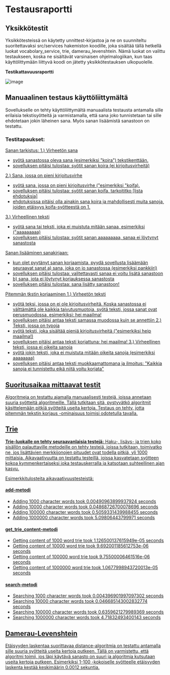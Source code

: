 # Testausraportti

## Yksikkötestit

Yksikkötesteissä on käytetty unnittest-kirjastoa ja ne on suunniteltu suoritettavaksi src/services hakemiston koodille, joka sisältää tällä hetkellä luokat vocabolary_service, trie, damerau_levenshtein. Nämä luokat on valittu testaukseen, koska ne sisältävät varsinaisen ohjelmalogiikan, kun taas käyttölittymään liittyvä koodi on jätetty yksikkötestauksen ulkopuolelle.

**Testikattavuusraportti**

![image](https://github.com/brotholi/tiralabra/assets/91954165/400f6665-97d0-45ef-9097-10d5cee1a175)


## Manuaalinen testaus käyttöliittymältä

Sovellukselle on tehty käyttöliittymältä manuaalista testausta antamalla sille erilaisia tekstisyötteitä ja varmistamalla, että sana joko tunnistetaan tai sille ehdotetaan jokin läheinen sana. Myös sanan lisäämistä sanastoon on testattu.

### Testitapaukset:
 <u> Sanan tarkistus: <u> 
1.) Virheetön sana
- syötä sanastossa oleva sana (esimerkiksi "koira") tekstikenttään.
- sovelluksen pitäisi tulostaa: syötit sanan koira (ei kirjoitusvirheitä)

2.) Sana, jossa on pieni kirjoitusvirhe
- syötä sana, jossa on pieni kirjoitusvirhe ("esimerkiksi "koifa).
- sovelluksen pitäisi tulostaa: syötit sanan koifa, tarkoititko [lista ehdotuksia]
- ehdotuksissa pitäisi olla ainakin sana koira ja mahdollisesti muita sanoja, joiden etäisyys koifa-syötteestä on 1.

3.) Virheellinen teksti
- syötä sana tai teksti, joka ei muistuta mitään sanaa, esimerkiksi ("aaaaaaaaa)
- sovelluksen pitäisi tulostaa: syötit sanan aaaaaaaaa, sanaa ei löytynyt sanastosta

<u> Sanan lisääminen sanakirjaan: <u> 
- kun olet pyytänyt sanan korjaamista, pyydä sovellusta lisäämään seuraavat sanat
a) sana, joka on jo sanastossa (esimerkiksi pankkiiri)
- sovelluksen pitäisi tulostaa: valitettavasti sanaa ei voitu lisätä sanastoon
b) sana, jota ei löytynyt korjauksessa sanastosta
- sovelluksen pitäisi tulostaa: sana lisätty sanastoon!

<u> Pitemmän tkstin korjaaminen <u> 
1.) Virheetön teksti 
- syötä teksi, jossa on ei ole kirjoitusvirheitä. Koska sanastossa ei välttämättä ole kaikkia taivutusmuotoja, syötä teksti, jossa sanat ovat perusmuodossa, esimerkiksi: hei maailma!
- sovelluksen pitäisi antaa teksti samassa muodossa kuin se annettiin
2.) Teksti, jossa on typoja
- syötä teksti, joka sisältää pieniä kirjoitusvirheitä ("esimerkiksi heip maailma!)
- sovelluksen pitäisi antaa teksti korjattuna: hei maailma!
3.) Virheellinen teksti, jossa ei oikeita sanoja
- syötä jokin teksti, joka ei muistuta mitään oikeita sanoja (esimerkiksi aaaaaaaa)
- sovelluksen pitäisi antaa teksti muokkaamattomana ja ilmoitus: "Kaikkia sanoja ei tunnistettu eikä niitä voitu korjata"


## Suoritusaikaa mittaavat testit

Algoritmeja on testattu ajamalla manuaalisesti testejä, joissa annetaan suuria syötteitä algoritmeille. Tällä tutkitaan sitä, pystyvätkö algoritmit käsittelemään pitkiä syötteitä useita kertoja. Testaus on tehty, jotta pitemmän tekstin korjaus -ominaisuus toimisi odotetulla tavalla.

## Trie
**Trie-luokalle on tehty seuraavanlaisia testejä:**
Haku-, lisäys- ja trien koko sisällön palauttaville metodeille on tehty testejä, joissa tutkitaan, toimivatko ne, jos lisättävien merkkijonojen pituudet ovat todella pitkiä, yli 1000 mittaisia. Aikavaativuutta on testattu testeillä, joissa kasvatetaan syötteen kokoa kymmenkertaiseksi joka testauskerralla ja katsotaan suhteellinen ajan kasvu. 

Esimerkkitulosteita aikavaativuustesteistä:

#### add-metodi
- Adding 1000 character words took 0.00490963899937924 seconds
- Adding 10000 character words took 0.04868726700078696 seconds
- Adding 100000 character words took 0.5059331439988455 seconds
- Adding 1000000 character words took 5.09806443799971 seconds

#### get_trie_content-metodi

- Getting content of 1000 word trie took 1.126500137615949e-05 seconds
- Getting content of 10000 word trie took 9.692001185612753e-06 seconds
- Getting content of 100000 word trie took 9.75500006461516e-06 seconds
- Getting content of 1000000 word trie took 1.0677998943720013e-05 seconds


#### search-metodi
- Searching 1000 character words took 0.004396901997097302 seconds
- Searching 10000 character words took 0.046685143002832774 seconds
- Searching 100000 character words took 0.6359621279989369 seconds
- Searching 1000000 character words took 4.71832493400143 seconds

## Damerau-Levenshtein
Etäisyyden laskentaa suorittavaa distance-algoritmia on testattu antamalla sille suuria syötteitä useita kertoja putkeen. Tällä on varmistettu, että algoritmi toimii, jos läpi käytävä sanasto on suuri ja algoritmia kutsutaan useita kertoja putkeen. Esimerkiksi 1-100 -kokoiselle syötteelle etäisyyden laskenta kestää keskimäärin 0.0012 sekuntia. 

